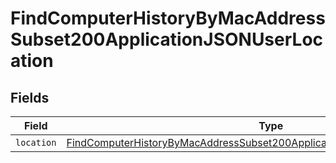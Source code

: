 # FindComputerHistoryByMacAddressSubset200ApplicationJSONUserLocation


## Fields

| Field                                                                                                                                                                                 | Type                                                                                                                                                                                  | Required                                                                                                                                                                              | Description                                                                                                                                                                           |
| ------------------------------------------------------------------------------------------------------------------------------------------------------------------------------------- | ------------------------------------------------------------------------------------------------------------------------------------------------------------------------------------- | ------------------------------------------------------------------------------------------------------------------------------------------------------------------------------------- | ------------------------------------------------------------------------------------------------------------------------------------------------------------------------------------- |
| `location`                                                                                                                                                                            | [FindComputerHistoryByMacAddressSubset200ApplicationJSONUserLocationLocation](../../models/operations/findcomputerhistorybymacaddresssubset200applicationjsonuserlocationlocation.md) | :heavy_minus_sign:                                                                                                                                                                    | N/A                                                                                                                                                                                   |